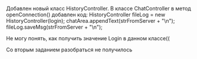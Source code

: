 Добавлен новый класс HistoryController.
В классе ChatController в метод  openConnection() добавлен код:
HistoryController fileLog = new HistoryController(login);
chatArea.appendText(strFromServer + "\n");
fileLog.saveMsg(strFromServer + "\n");

Не могу понять, как получить значение Login в данном классе((

Со вторым заданием разобраться не получилось
